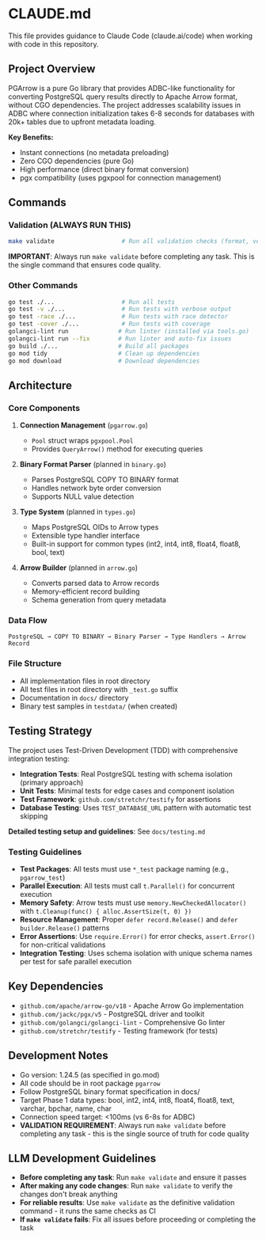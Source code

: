 # CLAUDE.md

This file provides guidance to Claude Code (claude.ai/code) when working with code in this repository.

## Project Overview

PGArrow is a pure Go library that provides ADBC-like functionality for converting PostgreSQL query results directly to Apache Arrow format, without CGO dependencies. The project addresses scalability issues in ADBC where connection initialization takes 6-8 seconds for databases with 20k+ tables due to upfront metadata loading.

**Key Benefits:**
- Instant connections (no metadata preloading)
- Zero CGO dependencies (pure Go)
- High performance (direct binary format conversion)
- pgx compatibility (uses pgxpool for connection management)

## Commands

### Validation (ALWAYS RUN THIS)
```bash
make validate                   # Run all validation checks (format, vet, lint, test)
```

**IMPORTANT**: Always run `make validate` before completing any task. This is the single command that ensures code quality.

### Other Commands
```bash
go test ./...                   # Run all tests
go test -v ./...                # Run tests with verbose output
go test -race ./...             # Run tests with race detector
go test -cover ./...            # Run tests with coverage
golangci-lint run              # Run linter (installed via tools.go)
golangci-lint run --fix        # Run linter and auto-fix issues
go build ./...                 # Build all packages
go mod tidy                    # Clean up dependencies
go mod download                # Download dependencies
```

## Architecture

### Core Components

1. **Connection Management** (`pgarrow.go`)
   - `Pool` struct wraps `pgxpool.Pool`
   - Provides `QueryArrow()` method for executing queries

2. **Binary Format Parser** (planned in `binary.go`)
   - Parses PostgreSQL COPY TO BINARY format
   - Handles network byte order conversion
   - Supports NULL value detection

3. **Type System** (planned in `types.go`)
   - Maps PostgreSQL OIDs to Arrow types
   - Extensible type handler interface
   - Built-in support for common types (int2, int4, int8, float4, float8, bool, text)

4. **Arrow Builder** (planned in `arrow.go`)
   - Converts parsed data to Arrow records
   - Memory-efficient record building
   - Schema generation from query metadata

### Data Flow
```
PostgreSQL → COPY TO BINARY → Binary Parser → Type Handlers → Arrow Record
```

### File Structure
- All implementation files in root directory
- All test files in root directory with `_test.go` suffix
- Documentation in `docs/` directory
- Binary test samples in `testdata/` (when created)

## Testing Strategy

The project uses Test-Driven Development (TDD) with comprehensive integration testing:

- **Integration Tests**: Real PostgreSQL testing with schema isolation (primary approach)
- **Unit Tests**: Minimal tests for edge cases and component isolation
- **Test Framework**: `github.com/stretchr/testify` for assertions
- **Database Testing**: Uses `TEST_DATABASE_URL` pattern with automatic test skipping

**Detailed testing setup and guidelines**: See `docs/testing.md`

### Testing Guidelines

- **Test Packages**: All tests must use `*_test` package naming (e.g., `pgarrow_test`)
- **Parallel Execution**: All tests must call `t.Parallel()` for concurrent execution
- **Memory Safety**: Arrow tests must use `memory.NewCheckedAllocator()` with `t.Cleanup(func() { alloc.AssertSize(t, 0) })`
- **Resource Management**: Proper `defer record.Release()` and `defer builder.Release()` patterns
- **Error Assertions**: Use `require.Error()` for error checks, `assert.Error()` for non-critical validations
- **Integration Testing**: Uses schema isolation with unique schema names per test for safe parallel execution

## Key Dependencies

- `github.com/apache/arrow-go/v18` - Apache Arrow Go implementation
- `github.com/jackc/pgx/v5` - PostgreSQL driver and toolkit
- `github.com/golangci/golangci-lint` - Comprehensive Go linter
- `github.com/stretchr/testify` - Testing framework (for tests)

## Development Notes

- Go version: 1.24.5 (as specified in go.mod)
- All code should be in root package `pgarrow`
- Follow PostgreSQL binary format specification in docs/
- Target Phase 1 data types: bool, int2, int4, int8, float4, float8, text, varchar, bpchar, name, char
- Connection speed target: <100ms (vs 6-8s for ADBC)
- **VALIDATION REQUIREMENT**: Always run `make validate` before completing any task - this is the single source of truth for code quality

## LLM Development Guidelines

- **Before completing any task**: Run `make validate` and ensure it passes
- **After making any code changes**: Run `make validate` to verify the changes don't break anything
- **For reliable results**: Use `make validate` as the definitive validation command - it runs the same checks as CI
- **If `make validate` fails**: Fix all issues before proceeding or completing the task